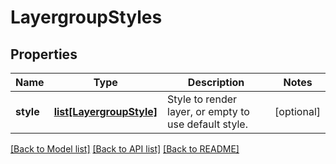 # LayergroupStyles

## Properties
Name | Type | Description | Notes
------------ | ------------- | ------------- | -------------
**style** | [**list[LayergroupStyle]**](LayergroupStyle.md) | Style to render layer, or empty to use default style. | [optional] 

[[Back to Model list]](../README.md#documentation-for-models) [[Back to API list]](../README.md#documentation-for-api-endpoints) [[Back to README]](../README.md)


